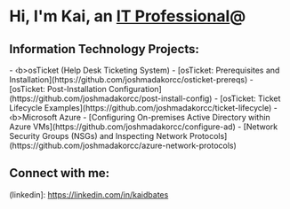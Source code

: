 <h1>Hi, I'm Kai, an <a href="https://linkedin.com/in/kaidbates">IT Professional</a>@</h1>
<h2> Information Technology Projects:</h2>
- ‹b>osTicket (Help Desk Ticketing System)</b>
- [osTicket: Prerequisites and Installation](https://github.com/joshmadakorcc/osticket-prereqs)
- [osTicket: Post-Installation Configuration](https://github.com/joshmadakorcc/post-install-config)
- [osTicket: Ticket Lifecycle Examples](https://github.com/joshmadakorcc/ticket-lifecycle)
- ‹b>Microsoft Azure</b>
- [Configuring On-premises Active Directory within Azure VMs](https://github.com/joshmadakorcc/configure-ad)
- [Network Security Groups (NSGs) and Inspecting Network Protocols](https://github.com/joshmadakorcc/azure-network-protocols)
<h2> Connect with me:</h2>

(linkedin]: https://linkedin.com/in/kaidbates

